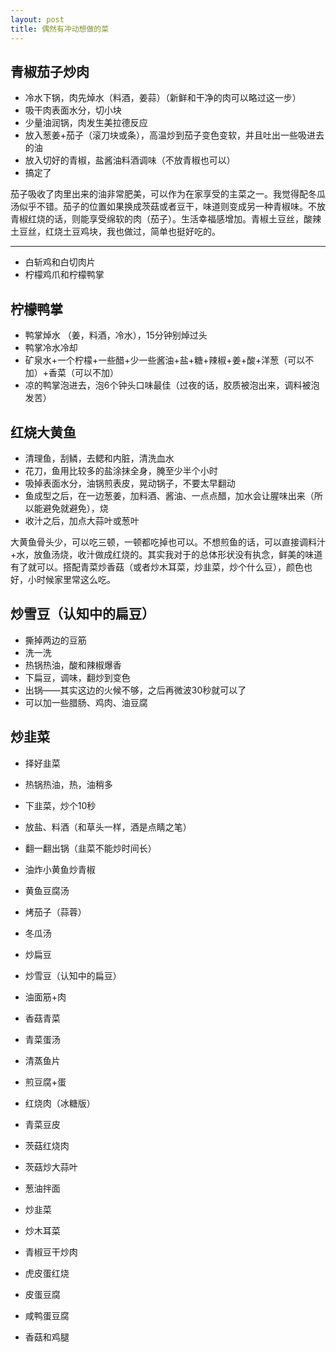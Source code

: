 ```yaml
---
layout: post
title: 偶然有冲动想做的菜
---
```

## 青椒茄子炒肉
  * 冷水下锅，肉先焯水（料酒，姜蒜）（新鲜和干净的肉可以略过这一步）
  * 吸干肉表面水分，切小块
  * 少量油润锅，肉发生美拉德反应
  * 放入葱姜+茄子（滚刀块或条），高温炒到茄子变色变软，并且吐出一些吸进去的油
  * 放入切好的青椒，盐酱油料酒调味（不放青椒也可以）
  * 搞定了

茄子吸收了肉里出来的油非常肥美，可以作为在家享受的主菜之一。我觉得配冬瓜汤似乎不错。茄子的位置如果换成茨菇或者豆干，味道则变成另一种青椒味。不放青椒红烧的话，则能享受绵软的肉（茄子）。生活幸福感增加。青椒土豆丝，酸辣土豆丝，红烧土豆鸡块，我也做过，简单也挺好吃的。

---


* 白斩鸡和白切肉片
* 柠檬鸡爪和柠檬鸭掌

## 柠檬鸭掌
* 鸭掌焯水 （姜，料酒，冷水），15分钟别焯过头
* 鸭掌冷水冷却
* 矿泉水+一个柠檬+一些醋+少一些酱油+盐+糖+辣椒+姜+酸+洋葱（可以不加）+香菜（可以不加）
* 凉的鸭掌泡进去，泡6个钟头口味最佳（过夜的话，胶质被泡出来，调料被泡发苦）


## 红烧大黄鱼
* 清理鱼，刮鳞，去鳃和内脏，清洗血水
* 花刀，鱼用比较多的盐涂抹全身，腌至少半个小时
* 吸掉表面水分，油锅煎表皮，晃动锅子，不要太早翻动
* 鱼成型之后，在一边葱姜，加料酒、酱油、一点点醋，加水会让腥味出来（所以能避免就避免），烧
* 收汁之后，加点大蒜叶或葱叶

大黄鱼骨头少，可以吃三顿，一顿都吃掉也可以。不想煎鱼的话，可以直接调料汁+水，放鱼汤烧，收汁做成红烧的。其实我对于的总体形状没有执念，鲜美的味道有了就可以。搭配青菜炒香菇（或者炒木耳菜，炒韭菜，炒个什么豆），颜色也好，小时候家里常这么吃。

## 炒雪豆（认知中的扁豆） 
* 撕掉两边的豆筋
* 洗一洗
* 热锅热油，酸和辣椒爆香
* 下扁豆，调味，翻炒到变色
* 出锅——其实这边的火候不够，之后再微波30秒就可以了
* 可以加一些腊肠、鸡肉、油豆腐

## 炒韭菜
* 择好韭菜
* 热锅热油，热，油稍多
* 下韭菜，炒个10秒
* 放盐、料酒（和草头一样，酒是点睛之笔）
* 翻一翻出锅（韭菜不能炒时间长）  


* 油炸小黄鱼炒青椒
* 黄鱼豆腐汤
* 烤茄子（蒜蓉）
* 冬瓜汤
* 炒扁豆
* 炒雪豆（认知中的扁豆）
* 油面筋+肉
* 香菇青菜
* 青菜蛋汤
* 清蒸鱼片
* 煎豆腐+蛋
* 红烧肉（冰糖版）
* 青菜豆皮
* 茨菇红烧肉
* 茨菇炒大蒜叶
* 葱油拌面
* 炒韭菜
* 炒木耳菜
* 青椒豆干炒肉
* 虎皮蛋红烧
* 皮蛋豆腐
* 咸鸭蛋豆腐
* 香菇和鸡腿